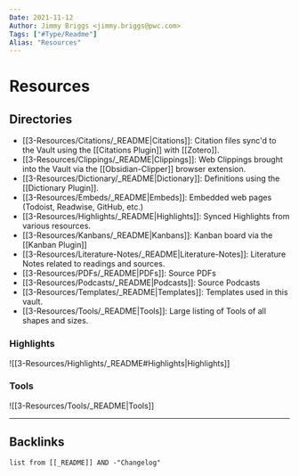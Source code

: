 ```yaml
---
Date: 2021-11-12
Author: Jimmy Briggs <jimmy.briggs@pwc.com>
Tags: ["#Type/Readme"]
Alias: "Resources"
---
```


# Resources

## Directories

- [[3-Resources/Citations/_README|Citations]]: Citation files sync'd to the Vault using the [[Citations Plugin]] with [[Zotero]].
- [[3-Resources/Clippings/_README|Clippings]]: Web Clippings brought into the Vault via the [[Obsidian-Clipper]] browser extension.
- [[3-Resources/Dictionary/_README|Dictionary]]: Definitions using the [[Dictionary Plugin]].
- [[3-Resources/Embeds/_README|Embeds]]: Embedded web pages (Todoist, Readwise, GitHub, etc.)
- [[3-Resources/Highlights/_README|Highlights]]: Synced Highlights from various resources.
- [[3-Resources/Kanbans/_README|Kanbans]]: Kanban board via the [[Kanban Plugin]]
- [[3-Resources/Literature-Notes/_README|Literature-Notes]]: Literature Notes related to readings and sources.
- [[3-Resources/PDFs/_README|PDFs]]: Source PDFs
- [[3-Resources/Podcasts/_README|Podcasts]]: Source Podcasts
- [[3-Resources/Templates/_README|Templates]]: Templates used in this vault.
- [[3-Resources/Tools/_README|Tools]]: Large listing of Tools of all shapes and sizes.


### Highlights

![[3-Resources/Highlights/_README#Highlights|Highlights]]

### Tools

![[3-Resources/Tools/_README|Tools]]

***

## Backlinks

```dataview
list from [[_README]] AND -"Changelog"
```